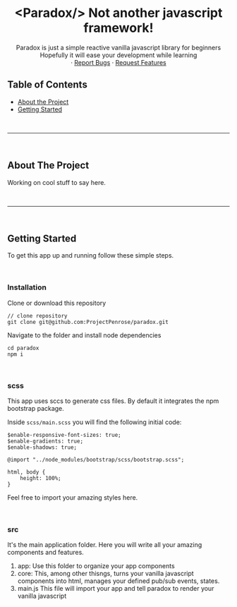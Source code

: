 
<!-- PROJECT LOGO -->
<p align="center">
  <!-- <a href="#">
    <img src="http://unizend.com/images/unizend-logo.svg" alt="<Paradox/>" width="200" height="80">
  </a> -->

  <h1 align="center">&lt;Paradox/&gt; Not another javascript framework!</h1>

  <p align="center">
    Paradox is just a simple reactive vanilla javascript library for beginners
    <br>
    Hopefully it will ease your development while learning
    <!-- <br />
    <a href="#"><strong>Explore the docs »</strong></a> -->
    <br />
    ·
    <a href="https://github.com/ProjectPenrose/paradox/labels/bug">Report Bugs</a>
    ·
    <a href="https://github.com/ProjectPenrose/paradox/labels/enhancement">Request Features</a>
  </p>
</p>


<!-- TABLE OF CONTENTS -->
## Table of Contents

* [About the Project](#about-the-project)
  <!-- * [Built With](#built-with) -->
* [Getting Started](#getting-started)
  <!-- * [Installation](#installation) -->
<!-- * [Usage](#usage) -->
<!-- * [Roadmap](#roadmap) -->
<!-- * [Contributing](#contributing) -->
<!-- * [License](#license) -->
<!-- * [Contact](#contact) -->
<!-- * [Acknowledgements](#acknowledgements) -->

<br />
<hr />
<br />

<!-- ABOUT THE PROJECT -->
## About The Project
Working on cool stuff to say here.

<!-- [![thehomelessdev's Paradox][product-screenshot]](https://example.com) -->

<!-- ### Built With

* [babel](https://www.npmjs.com/package/babel)
* [webpack](https://www.npmjs.com/package/webpack) -->

<br />
<hr />
<br />

<!-- GETTING STARTED -->
## Getting Started

To get this app up and running follow these simple steps.

<br />

### Installation
 
Clone or download this repository

    // clone repository
    git clone git@github.com:ProjectPenrose/paradox.git

Navigate to the folder and install node dependencies

    cd paradox
    npm i

<br />

### scss

This app uses sccs to generate css files. By default it integrates the npm bootstrap package.

Inside `scss/main.scss` you will find the following initial code:

    $enable-responsive-font-sizes: true;
    $enable-gradients: true;
    $enable-shadows: true;

    @import "../node_modules/bootstrap/scss/bootstrap.scss";

    html, body {
        height: 100%;
    }

Feel free to import your amazing styles here.

<br />

### src

It's the main application folder. Here you will write all your amazing components and features.

1. app: Use this folder to organize your app components
2. core: This, among other thisngs, turns your vanilla javascript components into html, manages your defined pub/sub events, states.
3. main.js This file will import your app and tell paradox to render your vanilla javascript

<br />

<!-- USAGE EXAMPLES -->
<!-- ## Usage

In your main.js

    // Require the library
    const lbtc = require('unizend-localbtc')

    // Initialize the app using your HMAC Auth key and secret
    lbtc.init(YOUR_HMAC_AUTH_KEY, YOUR_HMAC_AUTH_SECRET)

    // Get an specific currency average data
    lbtc.publicMarketData.bitcoinAverage('VES')
      .then(response => {
          console.log(response)
      }) -->

<!-- ROADMAP -->
<!-- ## Roadmap

We are working on adding more features to the API. Follow the repo to keep up with our updates.

Feel free to propose features [open issues](https://github.com/rincorpes/unizend-localbtc/issues) and also add or see known issues. -->

<!-- CONTRIBUTING -->
<!-- ## Contributing

Crypto needs adoption and the goal of this tool is to help other developers build faster! If you find any bugs / issues or have suggestions, please consider collaborating. **It would be greatly appreciated**.

1. Fork the Project
2. Create your Feature Branch (`git checkout -b feature/AmazingFeature`)
3. Commit your Changes (`git commit -m 'Add some AmazingFeature'`)
4. Push to the Branch (`git push origin feature/AmazingFeature`)
5. Open a Pull Request -->

<!-- LICENSE -->
<!-- ## License

Distributed under the MIT License. See `LICENSE` for more information. -->

<!-- CONTACT -->
<!-- ## Contact

Santiago Rincon - [@unizend_pay](https://twitter.com/unizend_pay) - admin@unizend.com

Project Link: [https://github.com/rincorpes/unizend-localbtc](https://github.com/rincorpes/unizend-localbtc) -->

<!-- ACKNOWLEDGEMENTS -->
<!-- ## Acknowledgements

* [Unizend](https://unizend.com/)
* [Localbitcoins](https://localbitcoins.com/)
* [Othneil Drew](https://github.com/othneildrew)'s [Best README Template](https://github.com/othneildrew/Best-README-Template)
* [Surjith S M](https://github.com/surjithctly)'s [Documentation HTML template](https://github.com/surjithctly/documentation-html-template) -->



<!-- MARKDOWN LINKS & IMAGES -->
<!-- https://www.markdownguide.org/basic-syntax/#reference-style-links -->
<!-- [contributors-shield]: https://img.shields.io/github/contributors/rincorpes/unizend-localbtc.svg?style=flat-square
[contributors-url]: https://github.com/Rincorpes/unizend-localbtc/graphs/contributors
[forks-shield]: https://img.shields.io/github/forks/rincorpes/unizend-localbtc.svg?style=flat-square
[forks-url]: https://github.com/Rincorpes/unizend-localbtc/network/members
[stars-shield]: https://img.shields.io/github/stars/rincorpes/unizend-localbtc.svg?style=flat-square
[stars-url]: https://github.com/Rincorpes/unizend-localbtc/stargazers
[issues-shield]: https://img.shields.io/github/issues/rincorpes/unizend-localbtc.svg?style=flat-square
[issues-url]: https://github.com/Rincorpes/unizend-localbtc/issues
[license-shield]: https://img.shields.io/github/license/rincorpes/unizend-localbtc.svg?style=flat-square
[license-url]: https://github.com/Rincorpes/unizend-localbtc/blob/master/LICENSE.txt
[linkedin-shield]: https://img.shields.io/badge/-LinkedIn-black.svg?style=flat-square&logo=linkedin&colorB=555
[linkedin-url]: https://www.linkedin.com/in/rincorpes/ -->
<!-- [product-screenshot]: images/screenshot.png -->

